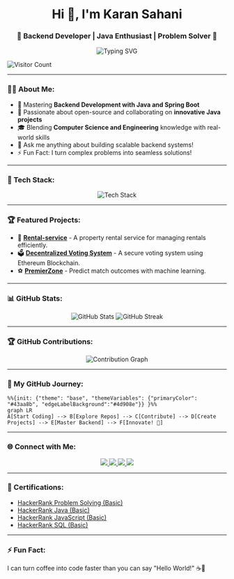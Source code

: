 
<h1 align="center">Hi 👋, I'm Karan Sahani</h1>
<h3 align="center">🚀 Backend Developer | Java Enthusiast | Problem Solver 🚀</h3>

<p align="center">
  <img src="https://readme-typing-svg.herokuapp.com?font=Fira+Code&size=21&duration=2500&pause=1000&color=00CED1&center=true&vCenter=true&width=800&lines=Mastering+Backend+Development+with+Java+and+Spring+Boot;Passionate+about+Open-Source+%26+Innovative+Projects;Blending+CS+Knowledge+with+Real-World+Skills;Turning+Complex+Problems+into+Seamless+Solutions!" alt="Typing SVG">
</p>

![Visitor Count](https://komarev.com/ghpvc/?username=karansahani78&color=00CED1)

---

### 👨‍💻 About Me:
- 🔭 Mastering **Backend Development with Java and Spring Boot**  
- 🤝 Passionate about open-source and collaborating on **innovative Java projects**  
- 🎓 Blending **Computer Science and Engineering** knowledge with real-world skills  
- 💬 Ask me anything about building scalable backend systems!  
- ⚡ Fun Fact: I turn complex problems into seamless solutions!  

---

### 🌟 Tech Stack:
<p align="center">
  <img src="https://skillicons.dev/icons?i=java,spring,postgres,mysql,redis,kafka,docker,kubernetes,aws,hibernate,git,maven" alt="Tech Stack" />
</p>

---

### 🏆 Featured Projects:
- 🏡 [**Rental-service**](https://github.com/karansahani78/Rental-service) - A property rental service for managing rentals efficiently.  
- 🗳️ [**Decentralized Voting System**](https://github.com/karansahani78/Decentralized-Voting-System) - A secure voting system using Ethereum Blockchain.  
- ⚽ [**PremierZone**](https://github.com/karansahani78/PremierZone) - Predict match outcomes with machine learning.  

---

### 📊 GitHub Stats:
<div align="center">
  <img src="https://github-readme-stats.vercel.app/api?username=karansahani78&show_icons=true&theme=radical&hide_border=true&bg_color=0D1117&title_color=00CED1&icon_color=00CED1&text_color=FFFFFF&hide_title=true&card_width=350" alt="GitHub Stats" />
  <img src="https://github-readme-streak-stats.herokuapp.com/?user=karansahani78&theme=radical&hide_border=true&background=0D1117&stroke=00CED1&ring=00CED1&fire=00CED1&currStreakNum=FFFFFF&sideNums=FFFFFF&currStreakLabel=00CED1&sideLabels=00CED1" alt="GitHub Streak" />
</div>

---

### 🏆 GitHub Contributions:
<div align="center">
  <img src="https://github-readme-activity-graph.vercel.app/graph?username=karansahani78&theme=radical&hide_border=true&bg_color=0D1117&color=00CED1&line=00CED1&point=FFFFFF" alt="Contribution Graph" />
</div>

---

### 🚀 My GitHub Journey:
```mermaid
%%{init: {"theme": "base", "themeVariables": {"primaryColor": "#43aa8b", "edgeLabelBackground":"#4d908e"}} }%%
graph LR
A[Start Coding] --> B[Explore Repos] --> C[Contribute] --> D[Create Projects] --> E[Master Backend] --> F[Innovate! 🚀]
```

---

### 🌐 Connect with Me:
<p align="center">
  <a href="https://www.linkedin.com/in/karan-sahani-70a0ba2b1" target="_blank">
    <img src="https://img.shields.io/badge/LinkedIn-%230077B5.svg?style=for-the-badge&logo=linkedin&logoColor=white" />
  </a>
  <a href="https://github.com/karansahani78" target="_blank">
    <img src="https://img.shields.io/badge/GitHub-%23121011.svg?style=for-the-badge&logo=github&logoColor=white" />
  </a>
  <a href="https://leetcode.com/u/karansahani78/" target="_blank">
    <img src="https://img.shields.io/badge/LeetCode-%23FFA116.svg?style=for-the-badge&logo=LeetCode&logoColor=white" />
  </a>
  <a href="https://www.hackerrank.com/profile/karansahani723" target="_blank">
    <img src="https://img.shields.io/badge/HackerRank-%23222222.svg?style=for-the-badge&logo=HackerRank&logoColor=white" />
  </a>
</p>

---

### 🏅 Certifications:
- [HackerRank Problem Solving (Basic)](https://www.hackerrank.com/certificates/676404ac45ca)  
- [HackerRank Java (Basic)](https://www.hackerrank.com/certificates/68dd05c02666)  
- [HackerRank JavaScript (Basic)](https://www.hackerrank.com/certificates/6be97483c87e)  
- [HackerRank SQL (Basic)](https://www.hackerrank.com/certificates/1ddc0e781c02)  

---

### ⚡ Fun Fact:
I can turn coffee into code faster than you can say "Hello World!" ☕🚀
